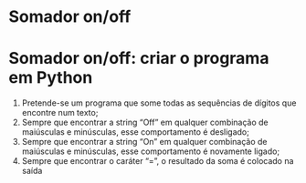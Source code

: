 # Somador on/off

# Somador on/off: criar o programa em Python

1. Pretende-se um programa que some todas as sequências de dígitos que encontre num texto;
2. Sempre que encontrar a string “Off” em qualquer combinação de maiúsculas e minúsculas, esse comportamento é desligado;
3. Sempre que encontrar a string “On” em qualquer combinação de maiúsculas e minúsculas, esse comportamento é novamente ligado;
4. Sempre que encontrar o caráter “=”, o resultado da soma é colocado na saída
